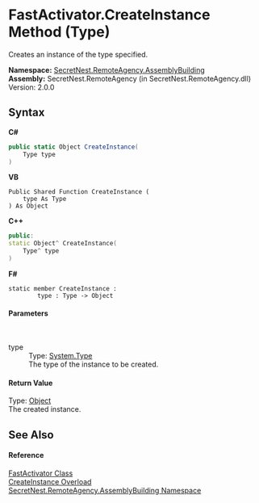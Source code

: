 # FastActivator.CreateInstance Method (Type)
 

Creates an instance of the type specified.

**Namespace:**&nbsp;<a href="N_SecretNest_RemoteAgency_AssemblyBuilding">SecretNest.RemoteAgency.AssemblyBuilding</a><br />**Assembly:**&nbsp;SecretNest.RemoteAgency (in SecretNest.RemoteAgency.dll) Version: 2.0.0

## Syntax

**C#**<br />
``` C#
public static Object CreateInstance(
	Type type
)
```

**VB**<br />
``` VB
Public Shared Function CreateInstance ( 
	type As Type
) As Object
```

**C++**<br />
``` C++
public:
static Object^ CreateInstance(
	Type^ type
)
```

**F#**<br />
``` F#
static member CreateInstance : 
        type : Type -> Object 

```


#### Parameters
&nbsp;<dl><dt>type</dt><dd>Type: <a href="https://docs.microsoft.com/dotnet/api/system.type" target="_blank">System.Type</a><br />The type of the instance to be created.</dd></dl>

#### Return Value
Type: <a href="https://docs.microsoft.com/dotnet/api/system.object" target="_blank">Object</a><br />The created instance.

## See Also


#### Reference
<a href="T_SecretNest_RemoteAgency_AssemblyBuilding_FastActivator">FastActivator Class</a><br /><a href="Overload_SecretNest_RemoteAgency_AssemblyBuilding_FastActivator_CreateInstance">CreateInstance Overload</a><br /><a href="N_SecretNest_RemoteAgency_AssemblyBuilding">SecretNest.RemoteAgency.AssemblyBuilding Namespace</a><br />